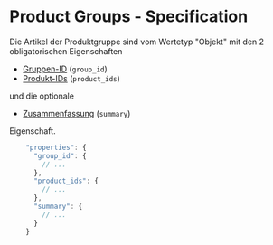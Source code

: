 # Product Groups - Specification

Die Artikel der Produktgruppe sind vom Wertetyp "Objekt" mit den 2 obligatorischen Eigenschaften

* [Gruppen-ID](product_tree/product_groups/product_group/group_id-spec.de.md) (`group_id`)
* [Produkt-IDs](product_tree/product_groups/product_group/product_ids-spec.de.md) (`product_ids`)

und die optionale

* [Zusammenfassung](product_tree/product_groups/product_group/summary-spec.de.md) (`summary`)

Eigenschaft.

```javascript
    "properties": {
      "group_id": {
        // ...
      },
      "product_ids": {
        // ...
      },
      "summary": {
        // ...
      }
    }
```